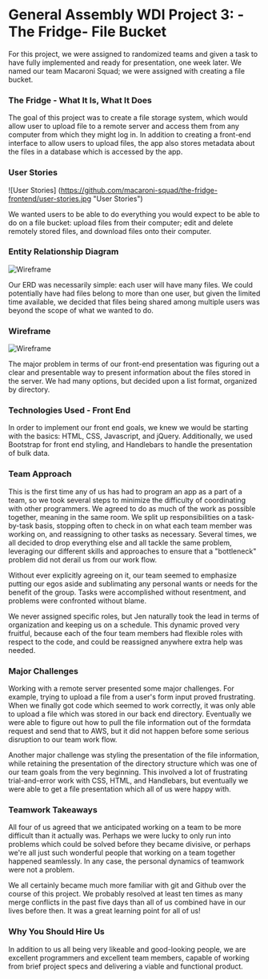# General Assembly WDI Project 3: -The Fridge- File Bucket

For this project, we were assigned to randomized teams and given a task to have fully implemented and ready for presentation, one week later. We named our team Macaroni Squad; we were assigned with creating a file bucket.

### The Fridge - What It Is, What It Does

The goal of this project was to create a file storage system, which would allow user to upload file to a remote server and access them from any computer from which they might log in. In addition to creating a front-end interface to allow users to upload files, the app also stores metadata about the files in a database which is accessed by the app.

### User Stories

![User Stories] (https://github.com/macaroni-squad/the-fridge-frontend/user-stories.jpg "User Stories")

We wanted users to be able to do everything you would expect to be able to do on a file bucket: upload files from their computer; edit and delete remotely stored files, and download files onto their computer.

### Entity Relationship Diagram

![Wireframe](https://github.com/macaroni-squad/the-fridge-frontend/erd.jpg "Entity Relationship Diagram")

Our ERD was necessarily simple: each user will have many files. We could potentially have had files belong to more than one user, but given the limited time available, we decided that files being shared among multiple users was beyond the scope of what we wanted to do.

### Wireframe

![Wireframe](https://github.com/macaroni-squad/the-fridge-frontend/wireframe.jpg "Fridge Wireframe")

The major problem in terms of our front-end presentation was figuring out a clear and presentable way to present information about the files stored in the server. We had many options, but decided upon a list  format, organized by directory.

### Technologies Used - Front End

In order to implement our front end goals, we knew we would be starting with the basics: HTML, CSS, Javascript, and jQuery. Additionally, we used Bootstrap for front end styling, and Handlebars to handle the presentation of bulk data.

### Team Approach

This is the first time any of us has had to program an app as a part of a team, so we took several steps to minimize the difficulty of coordinating with other programmers. We agreed to do as much of the work as possible together, meaning in the same room. We split up responsibilities on a task-by-task basis, stopping often to check in on what each team member was working on, and reassigning to other tasks as necessary. Several times, we all decided to drop everything else and all tackle the same problem, leveraging our different skills and approaches to ensure that a "bottleneck" problem did not derail us from our work flow.

Without ever explicitly agreeing on it, our team seemed to emphasize putting our egos aside and sublimating  any personal wants or needs for the benefit of the group. Tasks were accomplished without resentment, and problems were confronted without blame.

We never assigned specific roles, but Jen naturally took the lead in terms of organization and keeping us on a schedule. This dynamic proved very fruitful, because each of the four team members had flexible roles with respect to the code, and could be reassigned anywhere extra help was needed.

### Major Challenges

Working with a remote server presented some major challenges. For example, trying to upload a file from a user's form input proved frustrating. When we finally got code which seemed to work correctly, it was only able to upload a file which was stored in our back end directory. Eventually we were able to figure out how to pull the file information out of the formdata request and send that to AWS, but it did not happen before some serious disruption to our team work flow.

Another major challenge was styling the presentation of the file information, while retaining the presentation of the directory structure which was one of our team goals from the very beginning. This involved a lot of frustrating trial-and-error work with CSS, HTML, and Handlebars, but eventually we were able to get a file presentation which all of us were happy with.

### Teamwork Takeaways

All four of us agreed that we anticipated working on a team to be more difficult than it actually was. Perhaps we were lucky to only run into problems which could be solved before they became divisive, or perhaps we're all just such wonderful people that working on a team together happened seamlessly. In any case, the personal dynamics of teamwork were not a problem.

We all certainly became much more familiar with git and Github over the course of this project. We probably resolved at least ten times as many merge conflicts in the past five days than all of us combined have in our lives before then. It was a great learning point for all of us!

### Why You Should Hire Us

In addition to us all being very likeable and good-looking people, we are excellent programmers and excellent team members, capable of working from brief project specs and delivering a viable and functional product.
